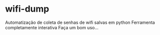 # wifi-dump
Automatização de coleta de senhas de wifi salvas em python
Ferramenta completamente interativa 
Faça um bom uso...
